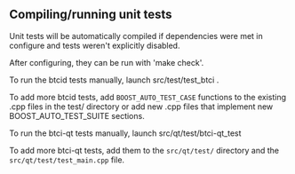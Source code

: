 Compiling/running unit tests
------------------------------------

Unit tests will be automatically compiled if dependencies were met in configure
and tests weren't explicitly disabled.

After configuring, they can be run with 'make check'.

To run the btcid tests manually, launch src/test/test_btci .

To add more btcid tests, add `BOOST_AUTO_TEST_CASE` functions to the existing
.cpp files in the test/ directory or add new .cpp files that
implement new BOOST_AUTO_TEST_SUITE sections.

To run the btci-qt tests manually, launch src/qt/test/btci-qt_test

To add more btci-qt tests, add them to the `src/qt/test/` directory and
the `src/qt/test/test_main.cpp` file.

